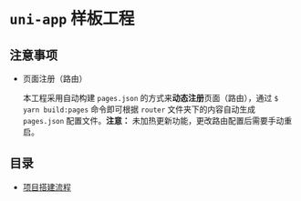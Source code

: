 # `uni-app` 样板工程

## 注意事项

* 页面注册（路由）

  本工程采用自动构建 `pages.json` 的方式来**动态注册**页面（路由），通过 `$ yarn build:pages` 命令即可根据 `router` 文件夹下的内容自动生成 `pages.json` 配置文件。**注意：** 未加热更新功能，更改路由配置后需要手动重启。

## 目录

* [项目搭建流程](docs/项目搭建流程.md)

